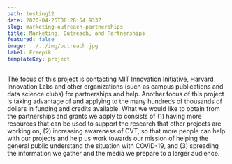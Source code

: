 ```yaml
---
path: testing12
date: 2020-04-25T00:28:54.933Z
slug: marketing-outreach-partnerships
title: Marketing, Outreach, and Partnerships
featured: false
image: ../../img/outreach.jpg
label: Freepik
templateKey: project
---
```

The focus of this project is contacting MIT Innovation Initiative, Harvard Innovation Labs and other organizations (such as campus publications and data science clubs) for partnerships and help. Another focus of this project is taking advantage of and applying to the many hundreds of thousands of dollars in funding and credits available. What we would like to obtain from the partnerships and grants we apply to consists of (1) having more resources that can be used to support the research that other projects are working on, (2) increasing awareness of CVT, so that more people can help with our projects and help us work towards our mission of helping the general public understand the situation with COVID-19, and (3) spreading the information we gather and the media we prepare to a larger audience.